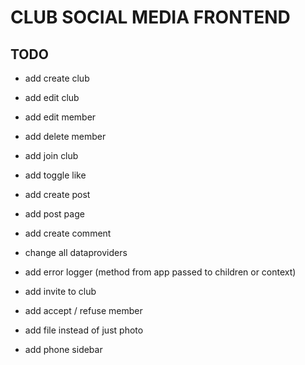 # CLUB SOCIAL MEDIA FRONTEND

## TODO

- add create club
- add edit club
- add edit member
- add delete member
- add join club

- add toggle like
- add create post
- add post page
- add create comment

- change all dataproviders
- add error logger (method from app passed to children or context)
- add invite to club
- add accept / refuse member

- add file instead of just photo
- add phone sidebar
